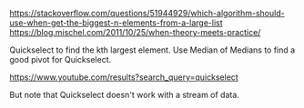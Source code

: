 https://stackoverflow.com/questions/51944929/which-algorithm-should-use-when-get-the-biggest-n-elements-from-a-large-list
https://blog.mischel.com/2011/10/25/when-theory-meets-practice/

Quickselect to find the kth largest element.
Use Median of Medians to find a good pivot for Quickselect.

https://www.youtube.com/results?search_query=quickselect

But note that Quickselect doesn't work with a stream of data.
